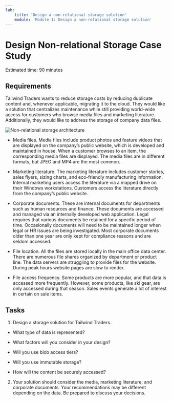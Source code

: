 ```yaml
---
lab:
    title: 'Design a non-relational storage solution'
    module: 'Module 1: Design a non-relational storage solution'
---
```

# Design Non-relational Storage Case Study

Estimated time: 90 minutes

## Requirements

Tailwind Traders wants to reduce storage costs by reducing duplicate content and, whenever applicable, migrating it to the cloud. They would like a solution that centralizes maintenance while still providing world-wide access for customers who browse media files and marketing literature. Additionally, they would like to address the storage of company data files. 

![Non-relational storage architecture](https://github.com/MicrosoftLearning/AZ-305-DesigningMicrosoftAzureInfrastructureSolutions/blob/master/Instructions/Labs/media/Nonrelational%20storage.png?raw=true)

 

* Media files. Media files include product photos and feature videos that are displayed on the company’s public website, which is developed and maintained in house. When a customer browses to an item, the corresponding media files are displayed. The media files are in different formats, but JPEG and MP4 are the most common. 

* Marketing literature. The marketing literature includes customer stories, sales flyers, sizing charts, and eco-friendly manufacturing information. Internal marketing users access the literature via a mapped drive on their Windows workstations. Customers access the literature directly from the company’s public website.

* Corporate documents. These are internal documents for departments such as human resources and finance. These documents are accessed and managed via an internally developed web application. Legal requires that various documents be retained for a specific period of time. Occasionally documents will need to be maintained longer when legal or HR issues are being investigated. Most corporate documents older than one year are only kept for compliance reasons and are seldom accessed.

* File location. All the files are stored locally in the main office data center. There are numerous file shares organized by department or product line. The data servers are struggling to provide files for the website. During peak hours website pages are slow to render. 

* File access frequency. Some products are more popular, and that data is accessed more frequently. However, some products, like ski gear, are only accessed during that season. Sales events generate a lot of interest in certain on sale items. 

## Tasks

1. Design a storage solution for Tailwind Traders. 

  * What type of data is represented? 

  * What factors will you consider in your design?

  * Will you use blob access tiers?

  * Will you use immutable storage?

  * How will the content be securely accessed?

2. Your solution should consider the media, marketing literature, and corporate documents. Your recommendations may be different depending on the data. Be prepared to discuss your decisions. 

